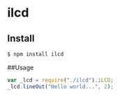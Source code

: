 # ilcd

## Install

````bash
$ npm install ilcd
````
##Usage
````javascript
var _lcd = require("./ilcd").iLCD;
_lcd.lineOut("Hello world...", 2);
````
